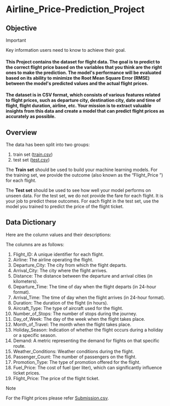 # Airline_Price-Prediction_Project
## Objective
> [!IMPORTANT]
> Key information users need to know to achieve their goal.
#### This Project contains the dataset for flight data. The goal is to predict to the correct flight price based on the variables that you think are the right ones to make the prediction. The model's performance will be evaluated based on its ability to minimize the Root Mean Square Error (RMSE) between the model's predicted values and the actual flight prices.

#### The dataset is in CSV format, which consists of various features related to flight prices, such as departure city, destination city, date and time of flight, flight duration, airline, etc. Your mission is to extract valuable insights from this data and create a model that can predict flight prices as accurately as possible.

## Overview
The data has been split into two groups:
  1. train set ([train.csv](https://github.com/Krutik27401/Airline_Price-Prediction_Project/blob/main/data/test.csv))
  2. test set ([test.csv](https://github.com/Krutik27401/Airline_Price-Prediction_Project/blob/main/data/train.csv))
  
 The **Train set** should be used to build your machine learning models. For the training set, we provide the outcome (also known as the “Flight_Price ”) for each flight.

 The **Test set** should be used to see how well your model performs on unseen data. For the test set, we do not provide the fare for each flight. It is your job to predict these outcomes. For each flight in the test set, use the model you trained to predict the price of the flight ticket.

## Data Dictionary

Here are the column values and their descriptions:

The columns are as follows: 

1. Flight_ID: A unique identifier for each flight.
2. Airline: The airline operating the flight.
3. Departure_City: The city from which the flight departs.
4. Arrival_City: The city where the flight arrives.
5. Distance: The distance between the departure and arrival cities (in kilometers).
6. Departure_Time: The time of day when the flight departs (in 24-hour format).
7. Arrival_Time: The time of day when the flight arrives (in 24-hour format).
8. Duration: The duration of the flight (in hours).
9. Aircraft_Type: The type of aircraft used for the flight.
10. Number_of_Stops: The number of stops during the journey.
11. Day_of_Week: The day of the week when the flight takes place.
12. Month_of_Travel: The month when the flight takes place.
13. Holiday_Season: Indication of whether the flight occurs during a holiday or a specific season.
14. Demand: A metric representing the demand for flights on that specific route.
15. Weather_Conditions: Weather conditions during the flight.
16. Passenger_Count: The number of passengers on the flight.
17. Promotion_Type: The type of promotion offered for the flight. 
18. Fuel_Price: The cost of fuel (per liter), which can significantly influence ticket prices.
19. Flight_Price: The price of the flight ticket.

> [!NOTE]
>For the Flight prices please refer [Submission.csv](https://github.com/Krutik27401/Airline_Price-Prediction_Project/blob/main/submission.csv).
